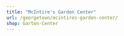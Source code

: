 ```yaml
---
title: "McIntire's Garden Center"
url: /georgetown/mcintires-garden-center/
shop: Garten-Center
---
```


